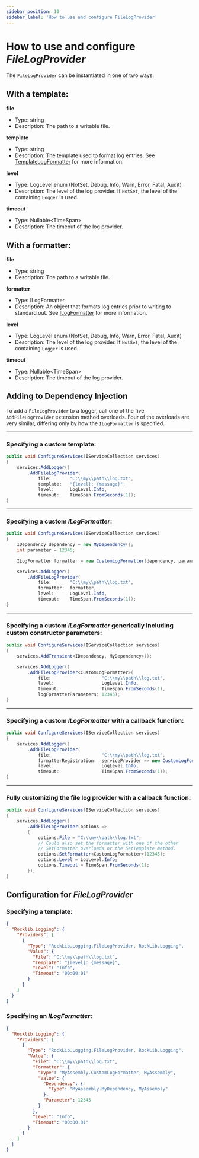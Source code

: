 ```yaml
---
sidebar_position: 10
sidebar_label: 'How to use and configure FileLogProvider'
---
```


# How to use and configure _FileLogProvider_

The `FileLogProvider` can be instantiated in one of two ways.

## With a template:
**file**
  - Type: string
  - Description: The path to a writable file.

**template**
  - Type: string
  - Description: The template used to format log entries. See [TemplateLogFormatter](Formatting.md#template) for more information.

**level**
  - Type: LogLevel enum (NotSet, Debug, Info, Warn, Error, Fatal, Audit)
  - Description: The level of the log provider. If `NotSet`, the level of the containing `Logger` is used.

**timeout**
  - Type: Nullable\<TimeSpan\>
  - Description: The timeout of the log provider.

## With a formatter:
**file**
  - Type: string
  - Description: The path to a writable file.

**formatter**
  - Type: ILogFormatter
  - Description: An object that formats log entries prior to writing to standard out. See [ILogFormatter](Formatting.md#ilogformatter) for more information.

**level**
  - Type: LogLevel enum (NotSet, Debug, Info, Warn, Error, Fatal, Audit)
  - Description: The level of the log provider. If `NotSet`, the level of the containing `Logger` is used.

**timeout**
  - Type: Nullable\<TimeSpan\>
  - Description: The timeout of the log provider.

## Adding to Dependency Injection

To add a `FileLogProvider` to a logger, call one of the five `AddFileLogProvider` extension method overloads. Four of the overloads are very similar, differing only by how the `ILogFormatter` is specified.

---

### Specifying a custom template:

```csharp
public void ConfigureServices(IServiceCollection services)
{
    services.AddLogger()
        .AddFileLogProvider(
            file:       "C:\\my\\path\\log.txt",
            template:   "{level}: {message}",
            level:      LogLevel.Info,
            timeout:    TimeSpan.FromSeconds(1));
}
```
---
### Specifying a custom _ILogFormatter_:

```csharp
public void ConfigureServices(IServiceCollection services)
{
    IDependency dependency = new MyDependency();
    int parameter = 12345;

    ILogFormatter formatter = new CustomLogFormatter(dependency, parameter);

    services.AddLogger()
        .AddFileLogProvider(
            file:       "C:\\my\\path\\log.txt",
            formatter:  formatter,
            level:      LogLevel.Info,
            timeout:    TimeSpan.FromSeconds(1));
}
```
---

### Specifying a custom _ILogFormatter_ generically including custom constructor parameters:

```csharp
public void ConfigureServices(IServiceCollection services)
{
    services.AddTransient<IDependency, MyDependency>();

    services.AddLogger()
        .AddFileLogProvider<CustomLogFormatter>(
            file:                   "C:\\my\\path\\log.txt",
            level:                  LogLevel.Info,
            timeout:                TimeSpan.FromSeconds(1),
            logFormatterParameters: 12345);
}
```
---

### Specifying a custom _ILogFormatter_ with a callback function:

```csharp
public void ConfigureServices(IServiceCollection services)
{
    services.AddLogger()
        .AddFileLogProvider(
            file:                   "C:\\my\\path\\log.txt",
            formatterRegistration:  serviceProvider => new CustomLogFormatter(new MyDependency(), 12345),
            level:                  LogLevel.Info,
            timeout:                TimeSpan.FromSeconds(1));
}
```
---

### Fully customizing the file log provider with a callback function:

```csharp
public void ConfigureServices(IServiceCollection services)
{
    services.AddLogger()
        .AddFileLogProvider(options =>
        {
            options.File = "C:\\my\\path\\log.txt";
            // Could also set the formatter with one of the other
            // SetFormatter overloads or the SetTemplate method.
            options.SetFormatter<CustomLogFormatter>(12345);
            options.Level = LogLevel.Info;
            options.Timeout = TimeSpan.FromSeconds(1);
        });
}
```

## Configuration for _FileLogProvider_

### Specifying a template:

```json
{
  "Rocklib.Logging": {
    "Providers": [
      {
        "Type": "RockLib.Logging.FileLogProvider, RockLib.Logging",
        "Value": {
          "File": "C:\\my\\path\\log.txt",
          "Template": "{level}: {message}",
          "Level": "Info",
          "Timeout": "00:00:01"
        }
      }
    ]
  }
}
```

### Specifying an _ILogFormatter_:

```json
{
  "Rocklib.Logging": {
    "Providers": [
      {
        "Type": "RockLib.Logging.FileLogProvider, RockLib.Logging",
        "Value": {
          "File": "C:\\my\\path\\log.txt",
          "Formatter": {
            "Type": "MyAssembly.CustomLogFormatter, MyAssembly",
            "Value": {
              "Dependency": {
                "Type": "MyAssembly.MyDependency, MyAssembly"
              },
              "Parameter": 12345
            }
          },
          "Level": "Info",
          "Timeout": "00:00:01"
        }
      }
    ]
  }
}
```
